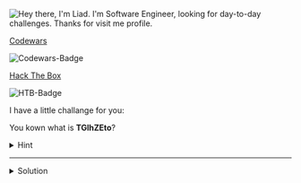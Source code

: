 ![Hey there, I'm Liad. I'm Software Engineer, looking for day-to-day challenges. Thanks for visit me profile.](https://github.com/LiadKh/LiadKh/raw/master/bio.gif)


[Codewars](https://www.codewars.com/users/TGlhZEto)

![Codewars-Badge](https://www.codewars.com/users/TGlhZEto/badges/large)

[Hack The Box](https://app.hackthebox.eu/profile/424637) 

![HTB-Badge](https://www.hackthebox.eu/badge/image/424637)

I have a little challange for you:

You kown what is **TGlhZEto**?

<details>
<summary>
Hint  
</summary>
 <p>
   
   You tried to encode this?
</p>
</details>

___

<details>
<summary>
Solution  
</summary>
 <p>

### Code

```python
#!/usr/bin/python3
import base64
print(base64.b64decode("TGlhZEto"))
```

___

### Output
> LiadKh


You don't believe me, check this link [CyberChef](https://gchq.github.io/CyberChef/#recipe=From_Base64('A-Za-z0-9%2B/%3D',true)&input=VEdsaFpFdG8)

Cheers!

LiadKh
</p>
</details>

